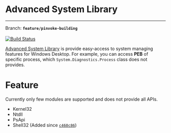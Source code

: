 # Advanced System Library
---
Branch: **`feature/pinvoke-building`**<br /><br />
[![Build Status](https://dev.azure.com/TeamDEVKR/Asl/_apis/build/status/Asl%20Build?branchName=feature/pinvoke-building)](https://dev.azure.com/TeamDEVKR/Asl/_build/latest?definitionId=2&branchName=feature/pinvoke-building)

[Advanced System Library](https://github.com/slaner/AdvancedSystemLibraryCSharp) is provide easy-access to system managing features for Windows Desktop. For example, you can access **PEB** of specific process, which `System.Diagnostics.Process`  class does not provides.

# Feature
Currently only few modules are supported and does not provide all APIs.
- Kernel32
- Ntdll
- PsApi
- Shell32 (Added since [`c460c86`](https://github.com/slaner/AdvancedSystemLibraryCSharp/commit/c460c865baa5a0b701a47bca4c96dee06a91de34))